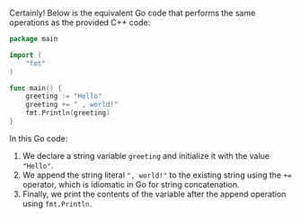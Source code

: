  Certainly! Below is the equivalent Go code that performs the same operations as the provided C++ code:

```go
package main

import (
	"fmt"
)

func main() {
	greeting := "Hello"
	greeting += " , world!"
	fmt.Println(greeting)
}
```

In this Go code:
1. We declare a string variable `greeting` and initialize it with the value `"Hello"`.
2. We append the string literal `", world!"` to the existing string using the `+=` operator, which is idiomatic in Go for string concatenation.
3. Finally, we print the contents of the variable after the append operation using `fmt.Println`.
